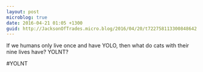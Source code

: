 ```yaml
---
layout: post
microblog: true
date: 2016-04-21 01:05 +1300
guid: http://JacksonOfTrades.micro.blog/2016/04/20/t722758113300848642.html
---
```

If we humans only live once and have YOLO, then what do cats with their nine lives have? YOLNT?

#YOLNT
